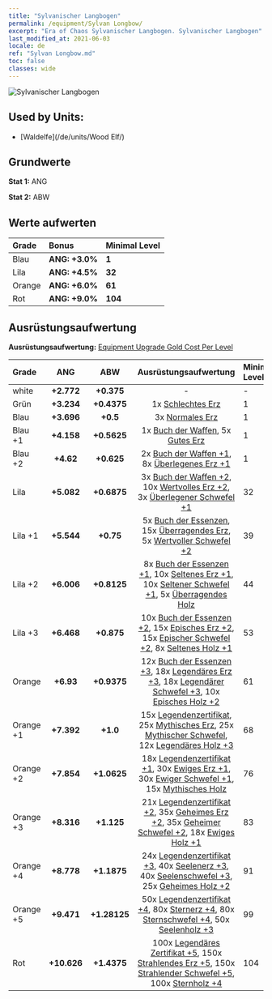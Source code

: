 ```yaml
---
title: "Sylvanischer Langbogen"
permalink: /equipment/Sylvan Longbow/
excerpt: "Era of Chaos Sylvanischer Langbogen. Sylvanischer Langbogen"
last_modified_at: 2021-06-03
locale: de
ref: "Sylvan Longbow.md"
toc: false
classes: wide
---
```


  ![Sylvanischer Langbogen](/images/e/e_2031.png)

## Used by Units:

* [Waldelfe](/de/units/Wood Elf/) 


## Grundwerte
 **Stat 1:** ANG

 **Stat 2:** ABW

## Werte aufwerten

  |     Grade    |   Bonus | Minimal Level | 
  |:-------------|:--------|:--------------| 
  | Blau | **ANG: +3.0%** | **1** | 
  | Lila | **ANG: +4.5%** | **32** | 
  | Orange | **ANG: +6.0%** | **61** | 
  | Rot | **ANG: +9.0%** | **104** | 


## Ausrüstungsaufwertung
 **Ausrüstungsaufwertung:** [Equipment Upgrade Gold Cost Per Level](/equipment/EquipmentUpgradeCostPerLevel/) 

  |          Grade      | ANG | ABW | Ausrüstungsaufwertung | Minimal Level |
  |:--------------------|:---------:|:---------:|:----------------:|:--------------|
  | white | **+2.772** | **+0.375** | - | - |
  | Grün | **+3.234** | **+0.4375** | 1x [Schlechtes Erz](/ItemsDE/mat_1/) | 1 |
  | Blau | **+3.696** | **+0.5** | 3x [Normales Erz](/ItemsDE/mat_6/) | 1 |
  | Blau +1 | **+4.158** | **+0.5625** | 1x [Buch der Waffen](/ItemsDE/mat_18/), 5x [Gutes Erz](/ItemsDE/mat_12/) | 1 |
  | Blau +2 | **+4.62** | **+0.625** | 2x [Buch der Waffen +1](/ItemsDE/mat_25/), 8x [Überlegenes Erz +1](/ItemsDE/mat_19/) | 1 |
  | Lila | **+5.082** | **+0.6875** | 3x [Buch der Waffen +2](/ItemsDE/mat_32/), 10x [Wertvolles Erz +2](/ItemsDE/mat_26/), 3x [Überlegener Schwefel +1](/ItemsDE/mat_22/) | 32 |
  | Lila +1 | **+5.544** | **+0.75** | 5x [Buch der Essenzen](/ItemsDE/mat_39/), 15x [Überragendes Erz](/ItemsDE/mat_33/), 5x [Wertvoller Schwefel +2](/ItemsDE/mat_29/) | 39 |
  | Lila +2 | **+6.006** | **+0.8125** | 8x [Buch der Essenzen +1](/ItemsDE/mat_46/), 10x [Seltenes Erz +1](/ItemsDE/mat_40/), 10x [Seltener Schwefel +1](/ItemsDE/mat_43/), 5x [Überragendes Holz](/ItemsDE/mat_34/) | 44 |
  | Lila +3 | **+6.468** | **+0.875** | 10x [Buch der Essenzen +2](/ItemsDE/mat_53/), 15x [Episches Erz +2](/ItemsDE/mat_47/), 15x [Epischer Schwefel +2](/ItemsDE/mat_50/), 8x [Seltenes Holz +1](/ItemsDE/mat_41/) | 53 |
  | Orange | **+6.93** | **+0.9375** | 12x [Buch der Essenzen +3](/ItemsDE/mat_60/), 18x [Legendäres Erz +3](/ItemsDE/mat_54/), 18x [Legendärer Schwefel +3](/ItemsDE/mat_57/), 10x [Episches Holz +2](/ItemsDE/mat_48/) | 61 |
  | Orange +1 | **+7.392** | **+1.0** | 15x [Legendenzertifikat](/ItemsDE/mat_67/), 25x [Mythisches Erz](/ItemsDE/mat_61/), 25x [Mythischer Schwefel](/ItemsDE/mat_64/), 12x [Legendäres Holz +3](/ItemsDE/mat_55/) | 68 |
  | Orange +2 | **+7.854** | **+1.0625** | 18x [Legendenzertifikat +1](/ItemsDE/mat_74/), 30x [Ewiges Erz +1](/ItemsDE/mat_68/), 30x [Ewiger Schwefel +1](/ItemsDE/mat_71/), 15x [Mythisches Holz](/ItemsDE/mat_62/) | 76 |
  | Orange +3 | **+8.316** | **+1.125** | 21x [Legendenzertifikat +2](/ItemsDE/mat_81/), 35x [Geheimes Erz +2](/ItemsDE/mat_75/), 35x [Geheimer Schwefel +2](/ItemsDE/mat_78/), 18x [Ewiges Holz +1](/ItemsDE/mat_69/) | 83 |
  | Orange +4 | **+8.778** | **+1.1875** | 24x [Legendenzertifikat +3](/ItemsDE/mat_88/), 40x [Seelenerz +3](/ItemsDE/mat_82/), 40x [Seelenschwefel +3](/ItemsDE/mat_85/), 25x [Geheimes Holz +2](/ItemsDE/mat_76/) | 91 |
  | Orange +5 | **+9.471** | **+1.28125** | 50x [Legendenzertifikat +4](/ItemsDE/mat_95/), 80x [Sternerz +4](/ItemsDE/mat_89/), 80x [Sternschwefel +4](/ItemsDE/mat_92/), 50x [Seelenholz +3](/ItemsDE/mat_83/) | 99 |
  | Rot | **+10.626** | **+1.4375** | 100x [Legendäres Zertifikat +5](/ItemsDE/mat_102/), 150x [Strahlendes Erz +5](/ItemsDE/mat_96/), 150x [Strahlender Schwefel +5](/ItemsDE/mat_99/), 100x [Sternholz +4](/ItemsDE/mat_90/) | 104 |

